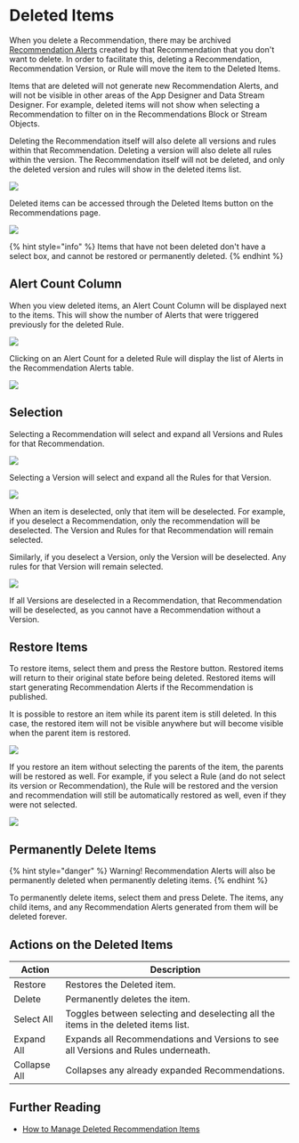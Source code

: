 # Deleted Items

When you delete a Recommendation, there may be archived [Recommendation Alerts](recommendation-alert.md) created by that Recommendation that you don't want to delete. In order to facilitate this, deleting a Recommendation, Recommendation Version, or Rule will move the item to the Deleted Items.

Items that are deleted will not generate new Recommendation Alerts, and will not be visible in other areas of the App Designer and Data Stream Designer. For example, deleted items will not show when selecting a Recommendation to filter on in the Recommendations Block or Stream Objects.

Deleting the Recommendation itself will also delete all versions and rules within that Recommendation. Deleting a version will also delete all rules within the version. The Recommendation itself will not be deleted, and only the deleted version and rules will show in the deleted items list.&#x20;

![](<../../.gitbook/assets/image (1850).png>)

Deleted items can be accessed through the Deleted Items button on the Recommendations page.&#x20;

![](<../../.gitbook/assets/image (78).png>)

{% hint style="info" %}
Items that have not been deleted don't have a select box, and cannot be restored or permanently deleted.
{% endhint %}

## Alert Count Column

When you view deleted items, an Alert Count Column will be displayed next to the items. This will show the number of Alerts that were triggered previously for the deleted Rule. &#x20;

![](<../../.gitbook/assets/image (1337).png>)

Clicking on an Alert Count for a deleted Rule will display the list of Alerts in the Recommendation Alerts table.&#x20;

![](<../../.gitbook/assets/image (60).png>)

## Selection

Selecting a Recommendation will select and expand all Versions and Rules for that Recommendation.&#x20;

![](<../../.gitbook/assets/image (812).png>)

Selecting a Version will select and expand all the Rules for that Version.

![](<../../.gitbook/assets/image (1230).png>)

When an item is deselected, only that item will be deselected. For example, if you deselect a Recommendation, only the recommendation will be deselected. The Version and Rules for that Recommendation will remain selected.&#x20;

Similarly, if you deselect a Version, only the Version will be deselected. Any rules for that Version will remain selected.&#x20;

![](<../../.gitbook/assets/image (1604).png>)

If all Versions are deselected in a Recommendation, that Recommendation will be deselected, as you cannot have a Recommendation without a Version.

## Restore Items

To restore items, select them and press the Restore button. Restored items will return to their original state before being deleted. Restored items will start generating Recommendation Alerts if the Recommendation is published.

It is possible to restore an item while its parent item is still deleted. In this case, the restored item will not be visible anywhere but will become visible when the parent item is restored.

![](<../../.gitbook/assets/image (304).png>)

If you restore an item without selecting the parents of the item, the parents will be restored as well. For example, if you select a Rule (and do not select its version or Recommendation), the Rule will be restored and the version and recommendation will still be automatically restored as well, even if they were not selected.&#x20;

![](<../../.gitbook/assets/image (969).png>)

## Permanently Delete Items

{% hint style="danger" %}
Warning! Recommendation Alerts will also be permanently deleted when permanently deleting items.
{% endhint %}

To permanently delete items, select them and press Delete. The items, any child items, and any Recommendation Alerts generated from them will be deleted forever.

## Actions on the Deleted Items

| **Action**   | **Description**                                                                    |
| ------------ | ---------------------------------------------------------------------------------- |
| Restore      | Restores the Deleted item.                                                         |
| Delete       | Permanently deletes the item.                                                      |
| Select All   | Toggles between selecting and deselecting all the items in the deleted items list. |
| Expand All   | Expands all Recommendations and Versions to see all Versions and Rules underneath. |
| Collapse All | Collapses any already expanded Recommendations.                                    |

## Further Reading

* [How to Manage Deleted Recommendation Items](../../how-tos/recommendations/manage-deleted-recommendation-items.md)
